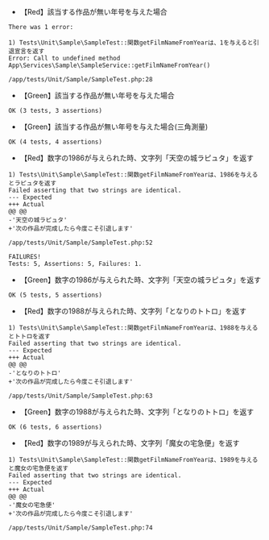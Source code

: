 - 【Red】該当する作品が無い年号を与えた場合

```
There was 1 error:

1) Tests\Unit\Sample\SampleTest::関数getFilmNameFromYearは、1を与えると引退宣言を返す
Error: Call to undefined method App\Services\Sample\SampleService::getFilmNameFromYear()

/app/tests/Unit/Sample/SampleTest.php:28
```

- 【Green】該当する作品が無い年号を与えた場合

```
OK (3 tests, 3 assertions)
```

- 【Green】該当する作品が無い年号を与えた場合(三角測量)

```
OK (4 tests, 4 assertions)
```

- 【Red】数字の1986が与えられた時、文字列「天空の城ラピュタ」を返す

```
1) Tests\Unit\Sample\SampleTest::関数getFilmNameFromYearは、1986を与えるとラピュタを返す
Failed asserting that two strings are identical.
--- Expected
+++ Actual
@@ @@
-'天空の城ラピュタ'
+'次の作品が完成したら今度こそ引退します'

/app/tests/Unit/Sample/SampleTest.php:52

FAILURES!
Tests: 5, Assertions: 5, Failures: 1.
```

- 【Green】数字の1986が与えられた時、文字列「天空の城ラピュタ」を返す

```
OK (5 tests, 5 assertions)
```

- 【Red】数字の1988が与えられた時、文字列「となりのトトロ」を返す

```
1) Tests\Unit\Sample\SampleTest::関数getFilmNameFromYearは、1988を与えるとトトロを返す
Failed asserting that two strings are identical.
--- Expected
+++ Actual
@@ @@
-'となりのトトロ'
+'次の作品が完成したら今度こそ引退します'

/app/tests/Unit/Sample/SampleTest.php:63
```

- 【Green】数字の1988が与えられた時、文字列「となりのトトロ」を返す

```
OK (6 tests, 6 assertions)
```

- 【Red】数字の1989が与えられた時、文字列「魔女の宅急便」を返す

```
1) Tests\Unit\Sample\SampleTest::関数getFilmNameFromYearは、1989を与えると魔女の宅急便を返す
Failed asserting that two strings are identical.
--- Expected
+++ Actual
@@ @@
-'魔女の宅急便'
+'次の作品が完成したら今度こそ引退します'

/app/tests/Unit/Sample/SampleTest.php:74
```

